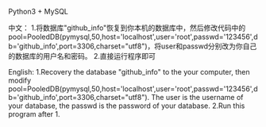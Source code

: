Python3 + MySQL

中文：
1.将数据库"github_info"恢复到你本机的数据库中，然后修改代码中的pool=PooledDB(pymysql,50,host='localhost',user='root',passwd='123456',db='github_info',port=3306,charset="utf8")，将user和passwd分别改为你自己的数据库的用户名和密码。
2.直接运行程序即可

English:
1.Recovery the database "github_info" to the your computer, then modify pool=PooledDB(pymysql,50,host='localhost',user='root',passwd='123456',db='github_info',port=3306,charset="utf8"). The user is the username of your database, the passwd is the password of your database.
2.Run this program after 1.
